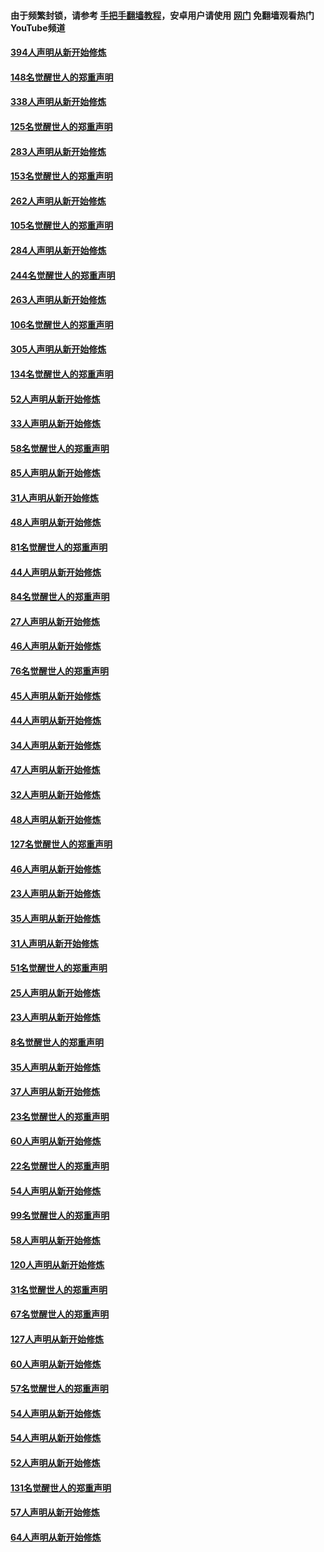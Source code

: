 #### 由于频繁封锁，请参考 [手把手翻墙教程](https://github.com/gfw-breaker/guides/wiki/)，安卓用户请使用 [网门](https://github.com/gfw-breaker/nogfw/blob/master/dl.md?t=05040900) 免翻墙观看热门YouTube频道 

#### [394人声明从新开始修炼](../pages/91/423914.md?t=05040900) 

#### [148名觉醒世人的郑重声明](../pages/91/423913.md?t=05040900) 

#### [338人声明从新开始修炼](../pages/91/423540.md?t=05040900) 

#### [125名觉醒世人的郑重声明](../pages/91/423539.md?t=05040900) 

#### [283人声明从新开始修炼](../pages/91/423296.md?t=05040900) 

#### [153名觉醒世人的郑重声明](../pages/91/423295.md?t=05040900) 

#### [262人声明从新开始修炼](../pages/91/423004.md?t=05040900) 

#### [105名觉醒世人的郑重声明](../pages/91/423003.md?t=05040900) 

#### [284人声明从新开始修炼](../pages/91/422707.md?t=05040900) 

#### [244名觉醒世人的郑重声明](../pages/91/422706.md?t=05040900) 

#### [263人声明从新开始修炼](../pages/91/422553.md?t=05040900) 

#### [106名觉醒世人的郑重声明](../pages/91/422552.md?t=05040900) 

#### [305人声明从新开始修炼](../pages/91/422153.md?t=05040900) 

#### [134名觉醒世人的郑重声明](../pages/91/422152.md?t=05040900) 

#### [52人声明从新开始修炼](../pages/91/421846.md?t=05040900) 

#### [33人声明从新开始修炼](../pages/91/421804.md?t=05040900) 

#### [58名觉醒世人的郑重声明](../pages/91/421845.md?t=05040900) 

#### [85人声明从新开始修炼](../pages/91/421769.md?t=05040900) 

#### [31人声明从新开始修炼](../pages/91/421763.md?t=05040900) 

#### [48人声明从新开始修炼](../pages/91/421605.md?t=05040900) 

#### [81名觉醒世人的郑重声明](../pages/91/421656.md?t=05040900) 

#### [44人声明从新开始修炼](../pages/91/421544.md?t=05040900) 

#### [84名觉醒世人的郑重声明](../pages/91/421543.md?t=05040900) 

#### [27人声明从新开始修炼](../pages/91/421465.md?t=05040900) 

#### [46人声明从新开始修炼](../pages/91/421454.md?t=05040900) 

#### [76名觉醒世人的郑重声明](../pages/91/421453.md?t=05040900) 

#### [45人声明从新开始修炼](../pages/91/421452.md?t=05040900) 

#### [44人声明从新开始修炼](../pages/91/421422.md?t=05040900) 

#### [34人声明从新开始修炼](../pages/91/421322.md?t=05040900) 

#### [47人声明从新开始修炼](../pages/91/421264.md?t=05040900) 

#### [32人声明从新开始修炼](../pages/91/421225.md?t=05040900) 

#### [48人声明从新开始修炼](../pages/91/421202.md?t=05040900) 

#### [127名觉醒世人的郑重声明](../pages/91/421224.md?t=05040900) 

#### [46人声明从新开始修炼](../pages/91/421203.md?t=05040900) 

#### [23人声明从新开始修炼](../pages/91/421138.md?t=05040900) 

#### [35人声明从新开始修炼](../pages/91/421122.md?t=05040900) 

#### [31人声明从新开始修炼](../pages/91/421081.md?t=05040900) 

#### [51名觉醒世人的郑重声明](../pages/91/421080.md?t=05040900) 

#### [25人声明从新开始修炼](../pages/91/421020.md?t=05040900) 

#### [23人声明从新开始修炼](../pages/91/420884.md?t=05040900) 

#### [8名觉醒世人的郑重声明](../pages/91/420883.md?t=05040900) 

#### [35人声明从新开始修炼](../pages/91/420809.md?t=05040900) 

#### [37人声明从新开始修炼](../pages/91/420766.md?t=05040900) 

#### [23名觉醒世人的郑重声明](../pages/91/420765.md?t=05040900) 

#### [60人声明从新开始修炼](../pages/91/420727.md?t=05040900) 

#### [22名觉醒世人的郑重声明](../pages/91/420726.md?t=05040900) 

#### [54人声明从新开始修炼](../pages/91/420529.md?t=05040900) 

#### [99名觉醒世人的郑重声明](../pages/91/420528.md?t=05040900) 

#### [58人声明从新开始修炼](../pages/91/420198.md?t=05040900) 

#### [120人声明从新开始修炼](../pages/91/420141.md?t=05040900) 

#### [31名觉醒世人的郑重声明](../pages/91/420197.md?t=05040900) 

#### [67名觉醒世人的郑重声明](../pages/91/420140.md?t=05040900) 

#### [127人声明从新开始修炼](../pages/91/420082.md?t=05040900) 

#### [60人声明从新开始修炼](../pages/91/420081.md?t=05040900) 

#### [57名觉醒世人的郑重声明](../pages/91/420080.md?t=05040900) 

#### [54人声明从新开始修炼](../pages/91/419533.md?t=05040900) 

#### [54人声明从新开始修炼](../pages/91/419532.md?t=05040900) 

#### [52人声明从新开始修炼](../pages/91/419531.md?t=05040900) 

#### [131名觉醒世人的郑重声明](../pages/91/419530.md?t=05040900) 

#### [57人声明从新开始修炼](../pages/91/419430.md?t=05040900) 

#### [64人声明从新开始修炼](../pages/91/419429.md?t=05040900) 

